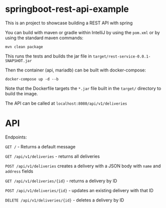 # springboot-rest-api-example

This is an project to showcase building a REST API with spring

You can build with maven or gradle within IntelliJ by using the `pom.xml`
or by using the standard maven commands:
```
mvn clean package
```

This runs the tests and builds the jar file in `target/rest-service-0.0.1-SNAPSHOT.jar`

Then the container (api, mariadb) can be built with docker-compose:

```
docker-compose up -d --b
```

Note that the Dockerfile targets the `*.jar` file built in the `target/` directory to build the image.

The API can be called at `localhost:8080/api/v1/deliveries`

# API

Endpoints:

`GET /` - Returns a default message

`GET /api/v1/deliveries` - returns all deliveries

`POST /api/v1/deliveries` creates a delivery with a JSON body with `name` and `address` fields

`GET /api/v1/deliveries/{id}` - returns a delivery by ID

`POST /api/v1/deliveries/{id}` - updates an existing delivery with that ID

`DELETE /api/v1/deliveries/{id}` - deletes a delivery by ID

